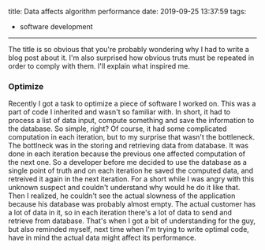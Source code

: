 title: Data affects algorithm performance
date: 2019-09-25 13:37:59
tags:
- software development
---
The title is so obvious that you're probably wondering why I had to write a blog post about it. I'm also surprised how obvious truts must be repeated in order to comply with them. I'll explain what inspired me.
<!--more-->

### Optimize

Recently I got a task to optimize a piece of software I worked on. This was a part of code I inherited and wasn't so familiar with. In short, it had to process a list of data input, compute something and save the information to the database. So simple, right? Of course, it had some complicated computation in each iteration, but to my surprise that wasn't the bottleneck. The bottlneck was in the storing and retrieving data from database. It was done in each iteration because the previous one affected computation of the next one. So a developer before me decided to use the database as a single point of truth and on each iteration he saved the computed data, and retreived it again in the next iteration. For a short while I was angry with this unknown suspect and couldn't understand why would he do it like that. Then I realized, he couldn't see the actual slowness of the application because his database was probably almost empty. The actual customer has a lot of data in it, so in each iteration there's a lot of data to send and retrieve from database. That's when I got a bit of understanding for the guy, but also reminded myself, next time when I'm trying to write optimal code, have in mind the actual data might affect its performance.
